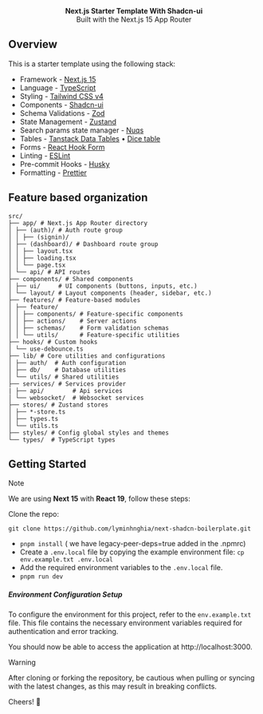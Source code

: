 <picture>
  <source media="(prefers-color-scheme: dark)" srcset="https://user-images.githubusercontent.com/9113740/201498864-2a900c64-d88f-4ed4-b5cf-770bcb57e1f5.png">
  <source media="(prefers-color-scheme: light)" srcset="https://user-images.githubusercontent.com/9113740/201498152-b171abb8-9225-487a-821c-6ff49ee48579.png">
</picture>

<div align="center"><strong>Next.js Starter Template With Shadcn-ui</strong></div>
<div align="center">Built with the Next.js 15 App Router</div>

## Overview

This is a starter template using the following stack:

- Framework - [Next.js 15](https://nextjs.org/15)
- Language - [TypeScript](https://www.typescriptlang.org)
- Styling - [Tailwind CSS v4](https://tailwindcss.com)
- Components - [Shadcn-ui](https://ui.shadcn.com)
- Schema Validations - [Zod](https://zod.dev)
- State Management - [Zustand](https://zustand-demo.pmnd.rs)
- Search params state manager - [Nuqs](https://nuqs.47ng.com/)
- Tables - [Tanstack Data Tables](https://ui.shadcn.com/docs/components/data-table) • [Dice table](https://www.diceui.com/docs/components/data-table)
- Forms - [React Hook Form](https://ui.shadcn.com/docs/components/form)
- Linting - [ESLint](https://eslint.org)
- Pre-commit Hooks - [Husky](https://typicode.github.io/husky/)
- Formatting - [Prettier](https://prettier.io)

## Feature based organization

```plaintext
src/
├── app/ # Next.js App Router directory
│ ├── (auth)/ # Auth route group
│ │ ├── (signin)/
│ ├── (dashboard)/ # Dashboard route group
│ │ ├── layout.tsx
│ │ ├── loading.tsx
│ │ └── page.tsx
│ └── api/ # API routes
├── components/ # Shared components
│ ├── ui/     # UI components (buttons, inputs, etc.)
│ └── layout/ # Layout components (header, sidebar, etc.)
├── features/ # Feature-based modules
│ ├── feature/
│ │ ├── components/ # Feature-specific components
│ │ ├── actions/    # Server actions
│ │ ├── schemas/    # Form validation schemas
│ │ └── utils/      # Feature-specific utilities
├── hooks/ # Custom hooks
│ └── use-debounce.ts
├── lib/ # Core utilities and configurations
│ ├── auth/  # Auth configuration
│ ├── db/    # Database utilities
│ └── utils/ # Shared utilities
├── services/ # Services provider
| ├── api/        # Api services
│ └── websocket/  # Websocket services
├── stores/ # Zustand stores
│ ├── *-store.ts
│ ├── types.ts
│ └── utils.ts
├── styles/ # Config global styles and themes
└── types/  # TypeScript types
```

## Getting Started

> [!NOTE]  
> We are using **Next 15** with **React 19**, follow these steps:

Clone the repo:

```
git clone https://github.com/lyminhnghia/next-shadcn-boilerplate.git
```

- `pnpm install` ( we have legacy-peer-deps=true added in the .npmrc)
- Create a `.env.local` file by copying the example environment file:
  `cp env.example.txt .env.local`
- Add the required environment variables to the `.env.local` file.
- `pnpm run dev`

##### Environment Configuration Setup

To configure the environment for this project, refer to the `env.example.txt` file. This file contains the necessary environment variables required for authentication and error tracking.

You should now be able to access the application at http://localhost:3000.

> [!WARNING]
> After cloning or forking the repository, be cautious when pulling or syncing with the latest changes, as this may result in breaking conflicts.

Cheers! 🥂
